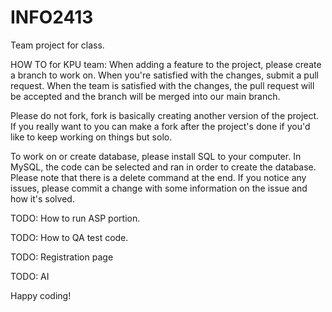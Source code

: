 # INFO2413
Team project for class.

HOW TO for KPU team:
When adding a feature to the project, please create a branch to work on.
When you're satisfied with the changes, submit a pull request.
When the team is satisfied with the changes, the pull request will be accepted and the branch will be merged into our main branch.

Please do not fork, fork is basically creating another version of the project. If you really want to you can make a fork after the project's done if you'd like to keep working on things but solo.

To work on or create database, please install SQL to your computer. In MySQL, the code can be selected and ran in order to create the database. Please note that there is a delete command at the end. If you notice any issues, please commit a change with some information on the issue and how it's solved.

TODO: How to run ASP portion.

TODO: How to QA test code.

TODO: Registration page

TODO: AI

Happy coding!
